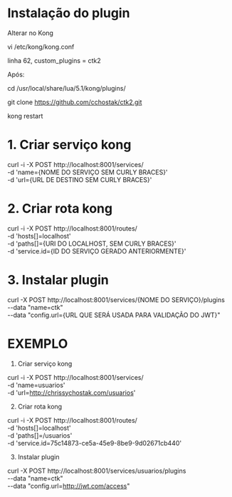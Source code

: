 # Instalação do plugin

Alterar no Kong

vi /etc/kong/kong.conf

linha 62, custom_plugins = ctk2

Após:

cd /usr/local/share/lua/5.1/kong/plugins/

git clone https://github.com/cchostak/ctk2.git

kong restart

# 1. Criar serviço kong
curl -i -X POST http://localhost:8001/services/ \
    -d 'name={NOME DO SERVIÇO SEM CURLY BRACES}' \
    -d 'url={URL DE DESTINO SEM CURLY BRACES}'

# 2. Criar rota kong

curl -i -X POST http://localhost:8001/routes/ \
    -d 'hosts[]=localhost' \
    -d 'paths[]={URI DO LOCALHOST, SEM CURLY BRACES}' \
    -d 'service.id={ID DO SERVIÇO GERADO ANTERIORMENTE}'

# 3. Instalar plugin

curl -X POST http://localhost:8001/services/{NOME DO SERVIÇO}/plugins \
    --data "name=ctk" \
	--data "config.url={URL QUE SERÁ USADA PARA VALIDAÇÃO DO JWT}"

# EXEMPLO

1. Criar serviço kong

curl -i -X POST http://localhost:8001/services/ \
    -d 'name=usuarios' \
    -d 'url=http://chrissychostak.com/usuarios' 

2. Criar rota kong

curl -i -X POST http://localhost:8001/routes/ \
    -d 'hosts[]=localhost' \
    -d 'paths[]=/usuarios' \
    -d 'service.id=75c14873-ce5a-45e9-8be9-9d02671cb440'
	
3. Instalar plugin

curl -X POST http://localhost:8001/services/usuarios/plugins \
    --data "name=ctk" \
	--data "config.url=http://jwt.com/access"